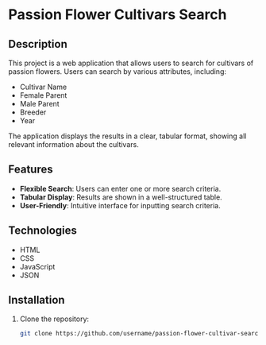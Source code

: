 # Passion Flower Cultivars Search

## Description

This project is a web application that allows users to search for cultivars of passion flowers. Users can search by various attributes, including:

- Cultivar Name
- Female Parent
- Male Parent
- Breeder
- Year

The application displays the results in a clear, tabular format, showing all relevant information about the cultivars.

## Features

- **Flexible Search**: Users can enter one or more search criteria.
- **Tabular Display**: Results are shown in a well-structured table.
- **User-Friendly**: Intuitive interface for inputting search criteria.

## Technologies

- HTML
- CSS
- JavaScript
- JSON

## Installation

1. Clone the repository:
   ```bash
   git clone https://github.com/username/passion-flower-cultivar-search.git
   ```
